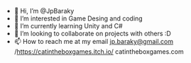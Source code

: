 - 👋 Hi, I’m @JpBaraky
- 👀 I’m interested in Game Desing and coding 
- 🌱 I’m currently learning Unity and C#
- 💞️ I’m looking to collaborate on projects with others :D
- 📫 How to reach me at my email jp.baraky@gmail.com /https://catintheboxgames.itch.io/ catintheboxgames.com

<!---
JpBaraky/JpBaraky is a ✨ special ✨ repository because its `README.md` (this file) appears on your GitHub profile.
You can click the Preview link to take a look at your changes.
--->
